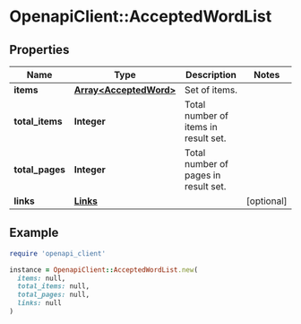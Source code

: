 # OpenapiClient::AcceptedWordList

## Properties

| Name | Type | Description | Notes |
| ---- | ---- | ----------- | ----- |
| **items** | [**Array&lt;AcceptedWord&gt;**](AcceptedWord.md) | Set of items. |  |
| **total_items** | **Integer** | Total number of items in result set. |  |
| **total_pages** | **Integer** | Total number of pages in result set. |  |
| **links** | [**Links**](Links.md) |  | [optional] |

## Example

```ruby
require 'openapi_client'

instance = OpenapiClient::AcceptedWordList.new(
  items: null,
  total_items: null,
  total_pages: null,
  links: null
)
```

